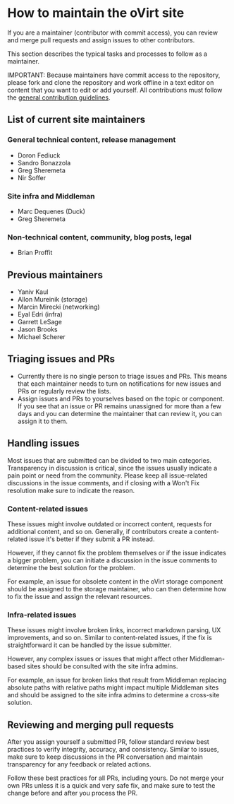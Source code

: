 # How to maintain the oVirt site

If you are a maintainer (contributor with commit access), you can review and merge pull requests
and assign issues to other contributors.

This section describes the typical tasks and processes to follow as a maintainer.

IMPORTANT: Because maintainers have commit access to the repository, please fork and clone
the repository and work offline in a text editor on content that you want to edit or add yourself.
All contributions must follow the [general contribution guidelines](https://github.com/oVirt/ovirt-site/blob/master/CONTRIBUTING.md).

## List of current site maintainers

### General technical content, release management

* Doron Fediuck
* Sandro Bonazzola
* Greg Sheremeta
* Nir Soffer

### Site infra and Middleman

* Marc Dequenes (Duck)
* Greg Sheremeta

### Non-technical content, community, blog posts, legal

* Brian Proffit

## Previous maintainers

* Yaniv Kaul
* Allon Mureinik (storage)
* Marcin Mirecki (networking)
* Eyal Edri (infra)
* Garrett LeSage
* Jason Brooks
* Michael Scherer


## Triaging issues and PRs

* Currently there is no single person to triage issues and PRs. This means that each maintainer needs
to turn on notifications for new issues and PRs or regularly review the lists.
* Assign issues and PRs to yourselves based on the topic or component. If you see that an issue or PR remains unassigned for more than a few days and you can determine the maintainer that can review it, you can assign it to them.

## Handling issues

Most issues that are submitted can be divided to two main categories. Transparency in discussion is critical, since the issues usually indicate a pain point or need from the community. Please keep all issue-related discussions in the issue comments, and if closing with a Won't Fix resolution make sure to indicate the reason.

### Content-related issues

These issues might involve outdated or incorrect content, requests for additional content, and so on. Generally, if contributors create a content-related issue it's better if they submit a PR instead.

However, if they cannot fix the problem themselves or if the issue indicates a bigger problem, you can initiate a discussion in the issue comments to determine the best solution for the problem.

For example, an issue for obsolete content in the oVirt storage component should be assigned to the storage maintainer, who can then determine how to fix the issue and assign the relevant resources.

### Infra-related issues

These issues might involve broken links, incorrect markdown parsing, UX improvements, and so on. Similar to content-related issues, if the fix is straightforward it can be handled by the issue submitter.

However, any complex issues or issues that might affect other Middleman-based sites should be consulted with the site infra admins.

For example, an issue for broken links that result from Middleman replacing absolute paths with relative paths might impact multiple Middleman sites and should be assigned to the site infra admins to determine a cross-site solution.

## Reviewing and merging pull requests

After you assign yourself a submitted PR, follow standard review best practices to verify integrity, accuracy, and consistency. Similar to issues, make sure to keep discussions in the PR conversation and maintain transparency for any feedback or related actions.

Follow these best practices for all PRs, including yours. Do not merge your own PRs unless it is a quick and very safe fix, and make sure to test the change before and after you process the PR.
